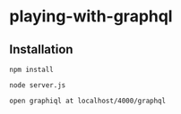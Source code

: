 # playing-with-graphql

## Installation

```
npm install

node server.js

open graphiql at localhost/4000/graphql
```

